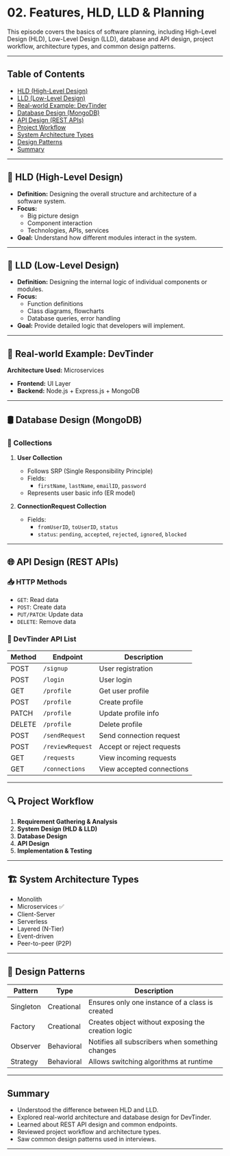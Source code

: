 # 02. Features, HLD, LLD & Planning

This episode covers the basics of software planning, including High-Level Design (HLD), Low-Level Design (LLD), database and API design, project workflow, architecture types, and common design patterns.

---

## Table of Contents

- [HLD (High-Level Design)](#hld-high-level-design)
- [LLD (Low-Level Design)](#lld-low-level-design)
- [Real-world Example: DevTinder](#real-world-example-devtinder)
- [Database Design (MongoDB)](#database-design-mongodb)
- [API Design (REST APIs)](#api-design-rest-apis)
- [Project Workflow](#project-workflow)
- [System Architecture Types](#system-architecture-types)
- [Design Patterns](#design-patterns)
- [Summary](#summary)

---

## 📌 HLD (High-Level Design)

- **Definition:** Designing the overall structure and architecture of a software system.
- **Focus:**  
  - Big picture design  
  - Component interaction  
  - Technologies, APIs, services  
- **Goal:** Understand how different modules interact in the system.

---

## 📌 LLD (Low-Level Design)

- **Definition:** Designing the internal logic of individual components or modules.
- **Focus:**  
  - Function definitions  
  - Class diagrams, flowcharts  
  - Database queries, error handling  
- **Goal:** Provide detailed logic that developers will implement.

---

## 🔧 Real-world Example: DevTinder

**Architecture Used:** Microservices

- **Frontend:** UI Layer  
- **Backend:** Node.js + Express.js + MongoDB

---

## 🛢️ Database Design (MongoDB)

### 📂 Collections

1. **User Collection**  
   - Follows SRP (Single Responsibility Principle)  
   - Fields:  
     - `firstName`, `lastName`, `emailID`, `password`  
   - Represents user basic info (ER model)

2. **ConnectionRequest Collection**  
   - Fields:  
     - `fromUserID`, `toUserID`, `status`  
     - `status`: `pending`, `accepted`, `rejected`, `ignored`, `blocked`

---

## 🌐 API Design (REST APIs)

### 📥 HTTP Methods

- `GET`: Read data  
- `POST`: Create data  
- `PUT/PATCH`: Update data  
- `DELETE`: Remove data  

### 📑 DevTinder API List

| Method | Endpoint           | Description                      |
|--------|--------------------|----------------------------------|
| POST   | `/signup`          | User registration                |
| POST   | `/login`           | User login                       |
| GET    | `/profile`         | Get user profile                 |
| POST   | `/profile`         | Create profile                   |
| PATCH  | `/profile`         | Update profile info              |
| DELETE | `/profile`         | Delete profile                   |
| POST   | `/sendRequest`     | Send connection request          |
| POST   | `/reviewRequest`   | Accept or reject requests        |
| GET    | `/requests`        | View incoming requests           |
| GET    | `/connections`     | View accepted connections        |

---

## 🔍 Project Workflow

1. **Requirement Gathering & Analysis**
2. **System Design (HLD & LLD)**
3. **Database Design**
4. **API Design**
5. **Implementation & Testing**

---

## 🏗️ System Architecture Types

- Monolith  
- Microservices ✅  
- Client-Server  
- Serverless  
- Layered (N-Tier)  
- Event-driven  
- Peer-to-peer (P2P)

---

## 🎯 Design Patterns

| Pattern    | Type         | Description                                                      |
|------------|--------------|------------------------------------------------------------------|
| Singleton  | Creational   | Ensures only one instance of a class is created                 |
| Factory    | Creational   | Creates object without exposing the creation logic              |
| Observer   | Behavioral   | Notifies all subscribers when something changes                 |
| Strategy   | Behavioral   | Allows switching algorithms at runtime                          |

---

## Summary

- Understood the difference between HLD and LLD.
- Explored real-world architecture and database design for DevTinder.
- Learned about REST API design and common endpoints.
- Reviewed project workflow and architecture types.
- Saw common design patterns used in interviews.

---
